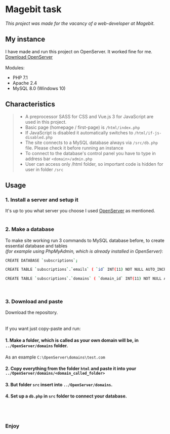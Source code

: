 # Magebit task
*This project was made for the vacancy of a web-developer at Magebit.*


## My instance
I have made and run this project on OpenServer. It worked fine for me. <br>
[Download OpenServer](https://ospanel.io/download/)<br><br>
Modules:
- PHP 7.1
- Apache 2.4
- MySQL 8.0 (Windows 10)


## Characteristics
> - A preprocessor SASS for CSS and Vue.js 3 for JavaScript are used in this project.
> - Basic page (homepage / first-page) is `/html/index.php`
> - If JavaScript is disabled it automatically switches to `/html/if-js-disabled.php`
> - The site connects to a MySQL database always via `/src/db.php` file. Please check it before running an instance
> - To connect to the database's control panel you have to type in address bar `<domain>/admin.php`
> - User can access only /html folder, so important code is hidden for user in folder `/src`

## Usage
### 1. Install a server and setup it

It's up to you what server you choose
I used [OpenServer](https://ospanel.io/download/) as mentioned.
<br>
<br>

### 2. Make a database
To make site working run 3 commands to MySQL database before, to create essential database and tables <br> *(for example using PhpMyAdmin, which is already installed in OpenServer)*:
```bash
CREATE DATABASE `subscriptions`;
```
```bash
CREATE TABLE `subscriptions`.`emails` ( `id` INT(11) NOT NULL AUTO_INCREMENT , `user_email` TEXT CHARACTER SET utf8 COLLATE utf8_general_ci NOT NULL , `email_domain_id` INT(11) NOT NULL , `email_domain` TEXT CHARACTER SET utf8 COLLATE utf8_general_ci NOT NULL , `sub_date` DATETIME NOT NULL DEFAULT CURRENT_TIMESTAMP , PRIMARY KEY (`id`)) ENGINE = InnoDB;
```
```bash
CREATE TABLE `subscriptions`.`domains` ( `domain_id` INT(11) NOT NULL AUTO_INCREMENT , `domain_name` TEXT CHARACTER SET utf8 COLLATE utf8_general_ci NOT NULL , PRIMARY KEY (`domain_id`)) ENGINE = InnoDB;
```
<br>

### 3. Download and paste
Download the repository. <br><br><br>
If you want just copy-paste and run:
#### 1. Make a folder, which is called as your own domain will be, in `../OpenServer/domains` folder.
As an example `C:\OpenServer\domains\test.com`
#### 2. Copy everything from the folder `html` and paste it into your `../OpenServer/domains/<domain_called_folder>`
#### 3. But folder `src` insert into `../OpenServer/domains`.
#### 4. Set up a `db.php` in `src` folder to connect your database.
<br><br>
### Enjoy